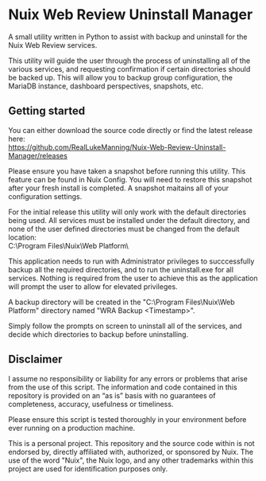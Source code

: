 # Nuix Web Review Uninstall Manager
A small utility written in Python to assist with backup and uninstall for the Nuix Web Review services. 

This utility will guide the user through the process of uninstalling all of the various services, and requesting confirmation if certain directories should be backed up. This will allow you to backup group configuration, the MariaDB instance, dashboard perspectives, snapshots, etc. 

## Getting started
You can either download the source code directly or find the latest release here:  
https://github.com/RealLukeManning/Nuix-Web-Review-Uninstall-Manager/releases

Please ensure you have taken a snapshot before running this utility. This feature can be found in Nuix Config. You will need to restore this snapshot after your fresh install is completed. A snapshot maitains all of your configuration settings. 

For the initial release this utility will only work with the default directories being used. All services must be installed under the default directory, and none of the user defined directories must be changed from the default location:  
C:\\Program Files\\Nuix\Web Platform\\

This application needs to run with Administrator privileges to succcessfully backup all the required directories, and to run the uninstall.exe for all services. Nothing is required from the user to achieve this as the application will prompt the user to allow for elevated privileges. 

A backup directory will be created in the "C:\Program Files\Nuix\Web Platform" directory named "WRA Backup \<Timestamp\>". 

Simply follow the prompts on screen to uninstall all of the services, and decide which directories to backup before uninstalling. 

## Disclaimer
I assume no responsibility or liability for any errors or problems that arise from the use of this script. The information and code contained in this repository is provided on an “as is” basis with no guarantees of completeness, accuracy, usefulness or timeliness.
  
Please ensure this script is tested thoroughly in your environment before ever running on a production machine. 

This is a personal project. This repository and the source code within is not endorsed by, directly affiliated with, authorized, or sponsored by Nuix. The use of the word "Nuix", the Nuix logo, and any other trademarks within this project are used for identification purposes only. 
